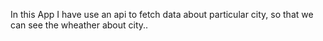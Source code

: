 In this App I have use an api to fetch data about particular city, so that we can see the wheather about city..
